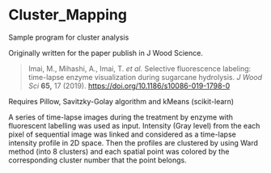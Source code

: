 # Cluster_Mapping
 Sample program for cluster analysis



Originally written for the paper publish in J Wood Science.



> Imai, M., Mihashi, A., Imai, T. *et al.* Selective fluorescence labeling: time-lapse enzyme visualization during sugarcane hydrolysis. *J Wood Sci* **65,** 17 (2019). https://doi.org/10.1186/s10086-019-1798-0



Requires Pillow, Savitzky-Golay algorithm and kMeans (scikit-learn)



A series of time-lapse images during the treatment by enzyme with fluorescent labelling was used as input. Intensity (Gray level)  from the each pixel of sequential image was linked and considered as a time-lapse intensity profile in 2D space. Then the profiles are clustered by using Ward method (into 8 clusters) and each spatial point was colored by the corresponding cluster number that the point belongs.

